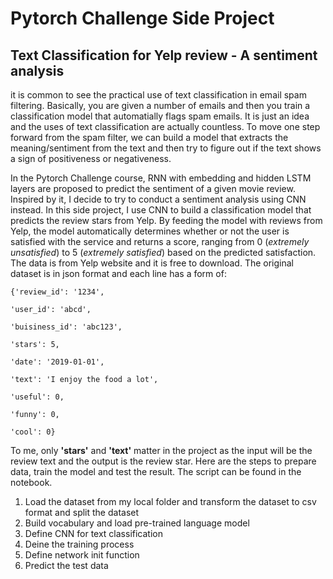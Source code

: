 # Pytorch Challenge Side Project

## Text Classification for Yelp review - A sentiment analysis

it is common to see the practical use of text classification in email spam filtering. Basically, you are given a number of emails and then you train a classification model that automatially flags spam emails. It is just an idea and the uses of text classification are actually countless. To move one step forward from the spam filter, we can build a model that extracts the meaning/sentiment from the text and then try to figure out if the text shows a sign of positiveness or negativeness. 

In the Pytorch Challenge course, RNN with embedding and hidden LSTM layers are proposed to predict the sentiment of a given movie review. Inspired by it, I decide to try to conduct a sentiment analysis using CNN instead. In this side project, I use CNN to build a classification model that predicts the review stars from Yelp. By feeding the model with reviews from Yelp, the model automatically determines whether or not the user is satisfied with the service and returns a score, ranging from 0 (*extremely unsatisfied*) to 5 (*extremely satisfied*) based on the predicted satisfaction. The data is from Yelp website and it is free to download. The original dataset is in json format and each line has a form of:


    {'review_id': '1234',
 
    'user_id': 'abcd',
 
    'buisiness_id': 'abc123',
 
    'stars': 5,
 
    'date': '2019-01-01',
 
    'text': 'I enjoy the food a lot',
 
    'useful': 0,
 
    'funny': 0,
 
    'cool': 0}

To me, only __'stars'__ and __'text'__ matter in the project as the input will be the review text and the output is the review star. Here are the steps to prepare data, train the model and test the result. The script can be found in the notebook.

1. Load the dataset from my local folder and transform the dataset to csv format and split the dataset
2. Build vocabulary and load pre-trained language model 
3. Define CNN for text classification
4. Deine the training process
5. Define network init function
6. Predict the test data

